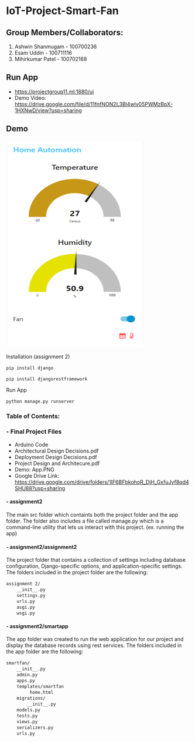 # IoT-Project-Smart-Fan

## Group Members/Collaborators:

1. Ashwin Shanmugam - 100700236
2. Esam Uddin - 100711116
3. Mihirkumar Patel - 100702168

## Run App 

- https://projectgroup11.ml:1880/ui
- Demo Video: https://drive.google.com/file/d/11fnfNON2L3Bl4wlv05PWMzBpX-1HXNwD/view?usp=sharing

## Demo

![Alt text](/App.PNG?raw=true "demo")

Installation (assignment 2)

```
pip install django
```
```
pip install djangorestframework
```

Run App

```
python manage.py runserver
```

### Table of Contents:

### - Final Project Files

- Arduino Code
- Architectural Design Decisions.pdf
- Deployment Design Decisions.pdf
- Project Design and Architecure.pdf
- Demo: App.PNG
- Google Drive Link: https://drive.google.com/drive/folders/1IF6BFbkohoR_DjH_GxfuJyf8qd4SHU88?usp=sharing

#### - assignment2 

The main src folder which containts both the project folder and the app folder. The folder also includes a file called manage.py which is a command-line utility that lets us interact with this project. (ex. running the app)

#### - assignment2/assignment2 

The project folder that contains a collection of settings including database configuration, Django-specific options, and application-specific settings. The folders included in the project folder are the following:

```
assignment 2/
    __init__.py
    settings.py
    urls.py
    asgi.py
    wsgi.py
```
#### - assignment2/smartapp

The app folder was created to run the web application for our project and display the database records using rest services. The folders included in the app folder are the following:


```
smartfan/
    __init__.py
    admin.py
    apps.py
    templates/smartfan
         home.html
    migrations/
        __init__.py
    models.py
    tests.py
    views.py
    serializers.py
    urls.py
```




